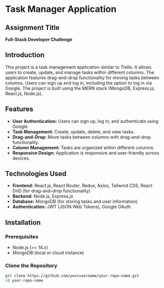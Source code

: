 # Task Manager Application

## Assignment Title
**Full-Stack Developer Challenge**

## Introduction
This project is a task management application similar to Trello. It allows users to create, update, and manage tasks within different columns. The application features drag-and-drop functionality for moving tasks between columns. Users can sign up and log in, including the option to log in via Google. The project is built using the MERN stack (MongoDB, Express.js, React.js, Node.js).

## Features
- **User Authentication:** Users can sign up, log in, and authenticate using Google.
- **Task Management:** Create, update, delete, and view tasks.
- **Drag-and-Drop:** Move tasks between columns with drag-and-drop functionality.
- **Column Management:** Tasks are organized within different columns.
- **Responsive Design:** Application is responsive and user-friendly across devices.

## Technologies Used
- **Frontend:** React.js, React Router, Redux, Axios, Tailwind CSS, React DnD (for drag-and-drop functionality)
- **Backend:** Node.js, Express.js
- **Database:** MongoDB (for storing tasks and user information)
- **Authentication:** JWT (JSON Web Tokens), Google OAuth

## Installation

### Prerequisites
- Node.js (>= 14.x)
- MongoDB (local or cloud instance)

### Clone the Repository
```bash
git clone https://github.com/yourusername/your-repo-name.git
cd your-repo-name

